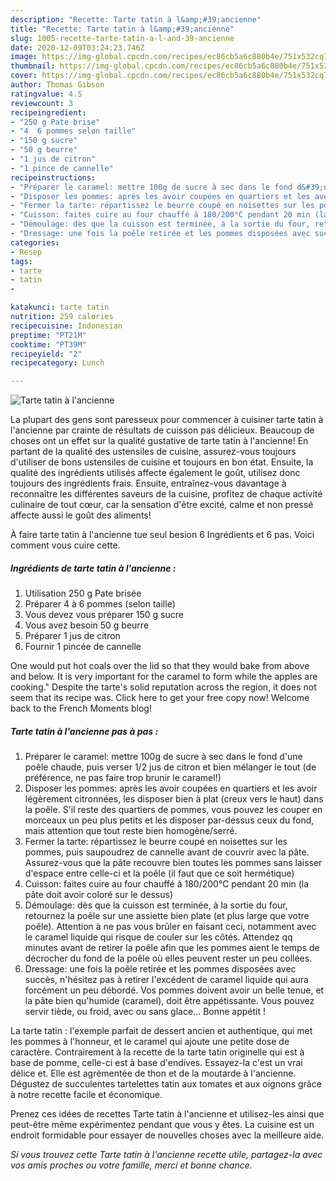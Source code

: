 ```yaml
---
description: "Recette: Tarte tatin à l&amp;#39;ancienne"
title: "Recette: Tarte tatin à l&amp;#39;ancienne"
slug: 1005-recette-tarte-tatin-a-l-and-39-ancienne
date: 2020-12-09T03:24:23.746Z
image: https://img-global.cpcdn.com/recipes/ec86cb5a6c880b4e/751x532cq70/tarte-tatin-a-lancienne-photo-principale-de-la-recette.jpg
thumbnail: https://img-global.cpcdn.com/recipes/ec86cb5a6c880b4e/751x532cq70/tarte-tatin-a-lancienne-photo-principale-de-la-recette.jpg
cover: https://img-global.cpcdn.com/recipes/ec86cb5a6c880b4e/751x532cq70/tarte-tatin-a-lancienne-photo-principale-de-la-recette.jpg
author: Thomas Gibson
ratingvalue: 4.5
reviewcount: 3
recipeingredient:
- "250 g Pate brise"
- "4  6 pommes selon taille"
- "150 g sucre"
- "50 g beurre"
- "1 jus de citron"
- "1 pince de cannelle"
recipeinstructions:
- "Préparer le caramel: mettre 100g de sucre à sec dans le fond d&#39;une poêle chaude, puis verser 1/2 jus de citron et bien mélanger le tout (de préférence, ne pas faire trop brunir le caramel!)"
- "Disposer les pommes: après les avoir coupées en quartiers et les avoir légèrement citronnées, les disposer bien à plat (creux vers le haut) dans la poêle. S&#39;il reste des quartiers de pommes, vous pouvez les couper en morceaux un peu plus petits et les disposer par-dessus ceux du fond, mais attention que tout reste bien homogène/serré."
- "Fermer la tarte: répartissez le beurre coupé en noisettes sur les pommes, puis saupoudrez de cannelle avant de couvrir avec la pâte. Assurez-vous que la pâte recouvre bien toutes les pommes sans laisser d&#39;espace entre celle-ci et la poêle (il faut que ce soit hermétique)"
- "Cuisson: faites cuire au four chauffé à 180/200°C pendant 20 min (la pâte doit avoir coloré sur le dessus)"
- "Démoulage: dès que la cuisson est terminée, à la sortie du four, retournez la poêle sur une assiette bien plate (et plus large que votre poêle). Attention à ne pas vous brûler en faisant ceci, notamment avec le caramel liquide qui risque de couler sur les côtés. Attendez qq minutes avant de retirer la poêle afin que les pommes aient le temps de décrocher du fond de la poêle où elles peuvent rester un peu collées."
- "Dressage: une fois la poêle retirée et les pommes disposées avec succès, n&#39;hésitez pas à retirer l&#39;excédent de caramel liquide qui aura forcément un peu débordé. Vos pommes doivent avoir un belle tenue, et la pâte bien qu&#39;humide (caramel), doit être appétissante. Vous pouvez servir tiède, ou froid, avec ou sans glace... Bonne appétit !"
categories:
- Resep
tags:
- tarte
- tatin
- 

katakunci: tarte tatin  
nutrition: 259 calories
recipecuisine: Indonesian
preptime: "PT21M"
cooktime: "PT39M"
recipeyield: "2"
recipecategory: Lunch

---
```



![Tarte tatin à l&#39;ancienne](https://img-global.cpcdn.com/recipes/ec86cb5a6c880b4e/751x532cq70/tarte-tatin-a-lancienne-photo-principale-de-la-recette.jpg)

La plupart des gens sont paresseux pour commencer à cuisiner tarte tatin à l&#39;ancienne par crainte de résultats de cuisson pas délicieux. Beaucoup de choses ont un effet sur la qualité gustative de tarte tatin à l&#39;ancienne! En partant de la qualité des ustensiles de cuisine, assurez-vous toujours d'utiliser de bons ustensiles de cuisine et toujours en bon état. Ensuite, la qualité des ingrédients utilisés affecte également le goût, utilisez donc toujours des ingrédients frais. Ensuite, entraînez-vous davantage à reconnaître les différentes saveurs de la cuisine, profitez de chaque activité culinaire de tout cœur, car la sensation d'être excité, calme et non pressé affecte aussi le goût des aliments!

<!--inarticleads1-->

À faire tarte tatin à l&#39;ancienne tue seul besion 6 Ingrédients et 6 pas. Voici comment vous cuire cette.

##### Ingrédients de tarte tatin à l&#39;ancienne :

1. Utilisation 250 g Pate brisée
1. Préparer 4 à 6 pommes (selon taille)
1. Vous devez vous préparer 150 g sucre
1. Vous avez besoin 50 g beurre
1. Préparer 1 jus de citron
1. Fournir 1 pincée de cannelle


One would put hot coals over the lid so that they would bake from above and below. It is very important for the caramel to form while the apples are cooking.&#34; Despite the tarte&#39;s solid reputation across the region, it does not seem that its recipe was. Click here to get your free copy now! Welcome back to the French Moments blog! 

<!--inarticleads2-->

##### Tarte tatin à l&#39;ancienne pas à pas :

1. Préparer le caramel: mettre 100g de sucre à sec dans le fond d&#39;une poêle chaude, puis verser 1/2 jus de citron et bien mélanger le tout (de préférence, ne pas faire trop brunir le caramel!)
1. Disposer les pommes: après les avoir coupées en quartiers et les avoir légèrement citronnées, les disposer bien à plat (creux vers le haut) dans la poêle. S&#39;il reste des quartiers de pommes, vous pouvez les couper en morceaux un peu plus petits et les disposer par-dessus ceux du fond, mais attention que tout reste bien homogène/serré.
1. Fermer la tarte: répartissez le beurre coupé en noisettes sur les pommes, puis saupoudrez de cannelle avant de couvrir avec la pâte. Assurez-vous que la pâte recouvre bien toutes les pommes sans laisser d&#39;espace entre celle-ci et la poêle (il faut que ce soit hermétique)
1. Cuisson: faites cuire au four chauffé à 180/200°C pendant 20 min (la pâte doit avoir coloré sur le dessus)
1. Démoulage: dès que la cuisson est terminée, à la sortie du four, retournez la poêle sur une assiette bien plate (et plus large que votre poêle). Attention à ne pas vous brûler en faisant ceci, notamment avec le caramel liquide qui risque de couler sur les côtés. Attendez qq minutes avant de retirer la poêle afin que les pommes aient le temps de décrocher du fond de la poêle où elles peuvent rester un peu collées.
1. Dressage: une fois la poêle retirée et les pommes disposées avec succès, n&#39;hésitez pas à retirer l&#39;excédent de caramel liquide qui aura forcément un peu débordé. Vos pommes doivent avoir un belle tenue, et la pâte bien qu&#39;humide (caramel), doit être appétissante. Vous pouvez servir tiède, ou froid, avec ou sans glace... Bonne appétit !


La tarte tatin : l&#39;exemple parfait de dessert ancien et authentique, qui met les pommes à l&#39;honneur, et le caramel qui ajoute une petite dose de caractère. Contrairement à la recette de la tarte tatin originelle qui est à base de pomme, celle-ci est à base d&#39;endives. Essayez-la c&#39;est un vrai délice et. Elle est agrémentée de thon et de la moutarde à l&#39;ancienne. Dégustez de succulentes tartelettes tatin aux tomates et aux oignons grâce à notre recette facile et économique. 

<!--inarticleads1-->

<p>
Prenez ces idées de recettes Tarte tatin à l&#39;ancienne et utilisez-les ainsi que peut-être même expérimentez pendant que vous y êtes. La cuisine est un endroit formidable pour essayer de nouvelles choses avec la meilleure aide.
</p>

<p>
<i>Si vous trouvez cette Tarte tatin à l&#39;ancienne recette utile, partagez-la avec vos amis proches ou votre famille, merci et bonne chance.</i>
</p>
